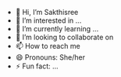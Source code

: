 - 👋 Hi, I’m Sakthisree
- 👀 I’m interested in ...
- 🌱 I’m currently learning ...
- 💞️ I’m looking to collaborate on 
- 📫 How to reach me 
- 😄 Pronouns: She/her
- ⚡ Fun fact: ...

<!---
sakthi-sree-0/sakthi-sree-0 is a ✨ special ✨ repository because its `README.md` (this file) appears on your GitHub profile.
You can click the Preview link to take a look at your changes.
--->
